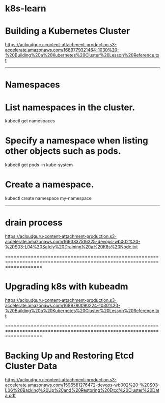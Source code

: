 # k8s-learn


# Building a Kubernetes Cluster
https://acloudguru-content-attachment-production.s3-accelerate.amazonaws.com/1689779321464-1030%20-%20Building%20a%20Kubernetes%20Cluster%20Lesson%20Reference.txt

--------------------------------------------------------------------------------------------------------------

# Namespaces


# List namespaces in the cluster.

kubectl get namespaces

# Specify a namespace when listing other objects such as pods.

kubectl get pods -n kube-system

# Create a namespace.

kubectl create namespace my-namespace




------------------------------------------------------------------------------
# drain process

https://acloudguru-content-attachment-production.s3-accelerate.amazonaws.com/1693337516325-devops-wb002%20-%20S03-L04%20Safely%20Draining%20a%20K8s%20Node.txt




=========================================================================================================================


# Upgrading k8s with kubeadm

https://acloudguru-content-attachment-production.s3-accelerate.amazonaws.com/1689780090224-1030%20-%20Building%20a%20Kubernetes%20Cluster%20Lesson%20Reference.txt

=========================================================================================================================

# Backing Up and Restoring Etcd Cluster Data

https://acloudguru-content-attachment-production.s3-accelerate.amazonaws.com/1596581276472-devops-wb002%20-%20S03-L06%20Backing%20Up%20and%20Restoring%20Etcd%20Cluster%20Data.pdf
